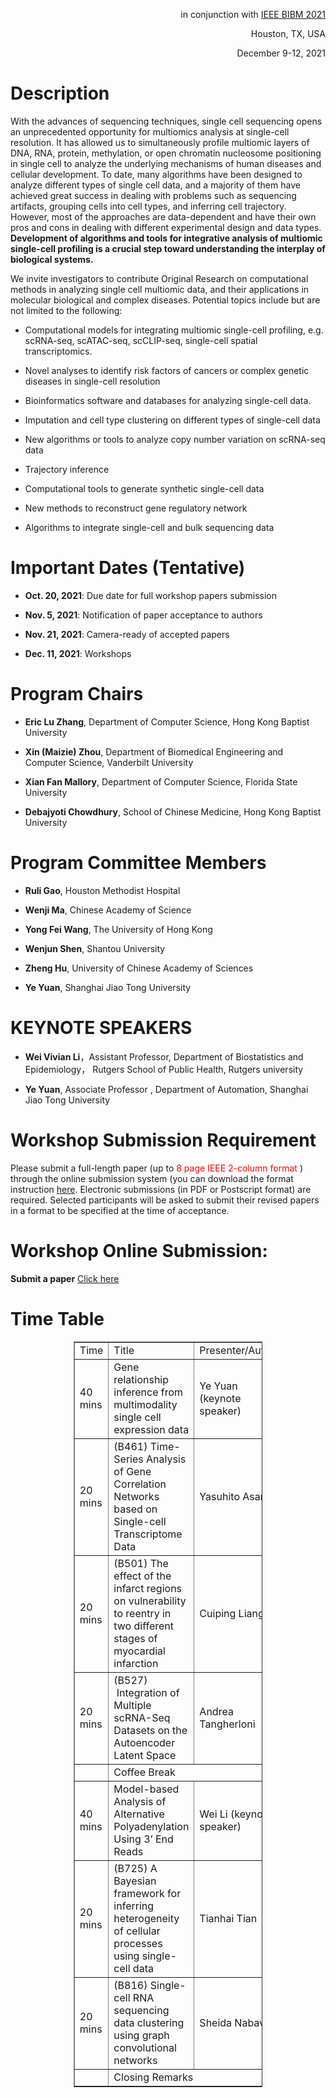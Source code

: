 <p align="right">
  in conjunction with
  <a href="http://ieeebibm.org/BIBM2021/" target="_blank">IEEE BIBM 2021</a>
</p>


<p align="right">Houston, TX, USA</p>

<p align="right">December 9-12, 2021</p>

# Description

With the advances of sequencing techniques, single cell sequencing opens an unprecedented opportunity for multiomics analysis at single-cell resolution. It has allowed us to simultaneously profile multiomic layers of DNA, RNA, protein, methylation, or open chromatin nucleosome positioning in single cell to analyze the underlying mechanisms of human diseases and cellular development. To date, many algorithms have been designed to analyze different types of single cell data, and a majority of them have achieved great success in dealing with problems such as sequencing artifacts, grouping cells into cell types, and inferring cell trajectory. However, most of the approaches are data-dependent and have their own pros and cons in dealing with different experimental design and data types. **Development of algorithms and tools for integrative analysis of multiomic single-cell profiling is a crucial step toward understanding the interplay of biological systems.**

We invite investigators to contribute Original Research on computational methods in analyzing single cell multiomic data, and their applications in molecular biological and complex diseases. Potential topics include but are not limited to the following:

- Computational models for integrating multiomic single-cell profiling, e.g. scRNA-seq, scATAC-seq, scCLIP-seq, single-cell spatial transcriptomics.

- Novel analyses to identify risk factors of cancers or complex genetic diseases in single-cell resolution

- Bioinformatics software and databases for analyzing single-cell data.

- Imputation and cell type clustering on different types of single-cell data

- New algorithms or tools to analyze copy number variation on scRNA-seq data

- Trajectory inference

- Computational tools to generate synthetic single-cell data

- New methods to reconstruct gene regulatory network

- Algorithms to integrate single-cell and bulk sequencing data

# Important Dates (Tentative)

- **Oct. 20, 2021**: Due date for full workshop papers submission

- **Nov. 5, 2021**: Notification of paper acceptance to authors

- **Nov. 21, 2021**: Camera-ready of accepted papers

- **Dec. 11, 2021**: Workshops

# Program Chairs

- **Eric Lu Zhang**, Department of Computer Science, Hong Kong Baptist University

- **Xin (Maizie) Zhou**, Department of Biomedical Engineering and Computer Science, Vanderbilt University

- **Xian Fan Mallory**, Department of Computer Science, Florida State University

- **Debajyoti Chowdhury**, School of Chinese Medicine, Hong Kong Baptist University

# Program Committee Members

- **Ruli Gao**, Houston Methodist Hospital

- **Wenji Ma**, Chinese Academy of Science

- **Yong Fei Wang**, The University of Hong Kong

- **Wenjun Shen**, Shantou University

- **Zheng Hu**, University of Chinese Academy of Sciences

- **Ye Yuan**, Shanghai Jiao Tong University

# KEYNOTE SPEAKERS

- **Wei Vivian Li**，Assistant Professor, Department of Biostatistics and Epidemiology， 
Rutgers School of Public Health, Rutgers university

- **Ye Yuan**, Associate Professor , Department of Automation,  Shanghai Jiao Tong University

# Workshop Submission Requirement

Please submit a full-length paper (up to <font color='red'> 8 page IEEE 2-column format </font>) through the online submission system (you can download the format instruction [here](http://www.ieee.org/conferences_events/conferences/publishing/templates.html).
Electronic submissions (in PDF or Postscript format) are required. Selected participants will be asked to submit their revised papers in a format to be specified at the time of acceptance.  

# Workshop Online Submission:

**Submit a paper** [Click here](https://wi-lab.com/cyberchair/2021/bibm21/scripts/submit.php?subarea=S09&undisplay_detail=1&wh=/cyberchair/2021/bibm21/scripts/ws_submit.php
)

# Time Table
<div style="text-align:center">
<table border="1" cellpadding="3" cellspacing="0" style="width: 60%;margin:auto">
   <tr>
      <td>Time</td>
      <td>Title</td>
      <td>Presenter/Author</td>
   </tr>
   <tr>
      <td>40 mins</td>
      <td>Gene relationship inference from multimodality single cell expression data </td>
      <td>Ye Yuan (keynote speaker)</td>
   </tr>
   <tr>
      <td>20 mins</td>
      <td>(B461) Time-Series Analysis of Gene Correlation Networks based on Single-cell Transcriptome Data</td>
      <td>Yasuhito Asano</td>
   </tr>
   <tr>
      <td>20 mins</td>
      <td>(B501) The effect of the infarct regions on vulnerability to reentry in two different stages of myocardial infarction</td>
      <td>Cuiping Liang</td>
   </tr>
   <tr>
      <td>20 mins</td>
      <td>(B527)  Integration of Multiple scRNA-Seq Datasets on the Autoencoder Latent Space</td>
      <td>Andrea Tangherloni</td>
   </tr>
   <tr>
      <td></td>
      <td colspan="2">Coffee Break</td>
   </tr>
   <tr>
      <td>40 mins</td>
      <td>Model-based Analysis of Alternative Polyadenylation Using 3’ End Reads</td>
      <td>Wei Li (keynote speaker)</td>
   </tr>
   <tr>
      <td>20 mins</td>
      <td>(B725) A Bayesian framework for inferring heterogeneity of cellular processes using single-cell data</td>
      <td>Tianhai Tian</td>
   </tr>
   <tr>
      <td>20 mins</td>
      <td>(B816) Single-cell RNA sequencing data clustering using graph convolutional networks</td>
      <td>Sheida Nabavi</td>
   </tr>
   <tr>
      <td></td>
      <td colspan="2">Closing Remarks</td>
   </tr>
</table>
</dev>
